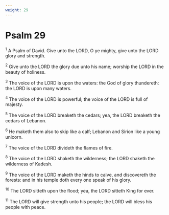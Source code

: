 ```yaml
---
weight: 29
---
```


# Psalm 29

<sup>1</sup> A Psalm of David. Give unto the LORD, O ye mighty, give unto the LORD glory and strength. 

<sup>2</sup> Give unto the LORD the glory due unto his name; worship the LORD in the beauty of holiness. 

<sup>3</sup> The voice of the LORD is upon the waters: the God of glory thundereth: the LORD is upon many waters. 

<sup>4</sup> The voice of the LORD is powerful; the voice of the LORD is full of majesty. 

<sup>5</sup> The voice of the LORD breaketh the cedars; yea, the LORD breaketh the cedars of Lebanon. 

<sup>6</sup> He maketh them also to skip like a calf; Lebanon and Sirion like a young unicorn. 

<sup>7</sup> The voice of the LORD divideth the flames of fire. 

<sup>8</sup> The voice of the LORD shaketh the wilderness; the LORD shaketh the wilderness of Kadesh. 

<sup>9</sup> The voice of the LORD maketh the hinds to calve, and discovereth the forests: and in his temple doth every one speak of his glory. 

<sup>10</sup> The LORD sitteth upon the flood; yea, the LORD sitteth King for ever. 

<sup>11</sup> The LORD will give strength unto his people; the LORD will bless his people with peace. 


